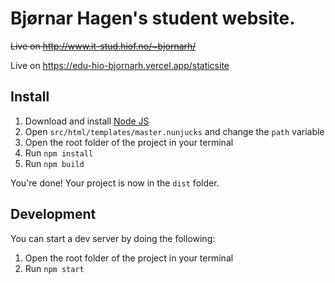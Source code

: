 # Bjørnar Hagen's student website.

~~Live on http://www.it-stud.hiof.no/~bjornarh/~~

Live on https://edu-hio-bjornarh.vercel.app/staticsite

## Install

1. Download and install [Node JS](https://nodejs.org/en/)
1. Open `src/html/templates/master.nunjucks` and change the `path` variable
1. Open the root folder of the project in your terminal
1. Run `npm install`
1. Run `npm build`

You're done! Your project is now in the `dist` folder.

## Development

You can start a dev server by doing the following:

1. Open the root folder of the project in your terminal
1. Run `npm start`
